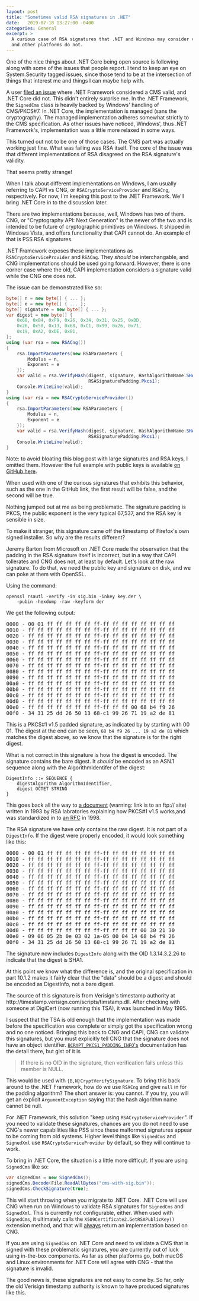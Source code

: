 ```yaml
---
layout: post
title: "Sometimes valid RSA signatures in .NET"
date:   2019-07-18 13:27:00 -0400
categories: General
excerpt: >
  A curious case of RSA signatures that .NET and Windows may consider valid
  and other platforms do not.
---
```


One of the nice things about .NET Core being open source is following along with
some of the issues that people report. I tend to keep an eye on System.Security
tagged issues, since those tend to be at the intersection of things that
interest me and things I can maybe help with.

A user [filed an issue][1] where .NET Framework considered a CMS valid, and .NET
Core did not. This didn't entirely surprise me. In the .NET Framework, the
`SignedCms` class is heavily backed by Windows' handling of CMS/PKCS#7. In .NET
Core, the implementation is managed (sans the cryptography). The managed
implementation adheres somewhat strictly to the CMS specification. As other issues
have noticed, Windows', thus .NET Framework's, implementation was a little more
relaxed in some ways.

This turned out not to be one of those cases. The CMS part was actually working
just fine. What was failing was RSA itself. The core of the issue was that
different implementations of RSA disagreed on the RSA signature's validity.

That seems pretty strange!

When I talk about different implementations on Windows, I am usually referring
to CAPI vs CNG, or `RSACryptoServiceProvider` and `RSACng`, respectively. For
now, I'm keeping this post to the .NET Framework. We'll bring .NET Core in to
the discussion later.

There are two implementations because, well, Windows has two of them. CNG, or
"Cryptography API: Next Generation" is the newer of the two and is intended to
be future of cryptographic primitives on Windows. It shipped in Windows Vista,
and offers functionality that CAPI cannot do. An example of that is PSS RSA
signatures.

.NET Framework exposes these implementations as `RSACryptoServiceProvider` and
`RSACng`. They _should_ be interchangable, and CNG implementations should be
used going forward. However, there is one corner case where the old, CAPI
implementation considers a signature valid while the CNG one does not.

The issue can be demonstrated like so:

```csharp
byte[] n = new byte[] { ... };
byte[] e = new byte[] { ... };
byte[] signature = new byte[] { ... };
var digest = new byte[] {
    0x68, 0xB4, 0xF9, 0x26, 0x34, 0x31, 0x25, 0xDD,
    0x26, 0x50, 0x13, 0x68, 0xC1, 0x99, 0x26, 0x71,
    0x19, 0xA2, 0xDE, 0x81, 
};
using (var rsa = new RSACng())
{
    rsa.ImportParameters(new RSAParameters {
        Modulus = n,
        Exponent = e
    });
    var valid = rsa.VerifyHash(digest, signature, HashAlgorithmName.SHA1,
                               RSASignaturePadding.Pkcs1);
    Console.WriteLine(valid);
}
using (var rsa = new RSACryptoServiceProvider())
{
    rsa.ImportParameters(new RSAParameters {
        Modulus = n,
        Exponent = e
    });
    var valid = rsa.VerifyHash(digest, signature, HashAlgorithmName.SHA1,
                               RSASignaturePadding.Pkcs1);
    Console.WriteLine(valid);
}
```

<aside>
<p>Note: to avoid bloating this blog post with large signatures and RSA
keys, I omitted them. However the full example with public keys is available
<a href="https://gist.github.com/vcsjones/ab4c2327b53ed018eada76b75ef4fd99">
on GitHub here</a>.
</p>
</aside>

When used with one of the curious signatures that exhibits this behavior, such
as the one in the GitHub link, the first result will be false, and the second
will be true.

Nothing jumped out at me as being problematic. The signature padding is PKCS,
the public exponent is the very typical 67,537, and the RSA key is sensible in
size.

To make it stranger, this signature came off the timestamp of Firefox's own
signed installer. So why are the results different?

Jeremy Barton from Microsoft on .NET Core made the observation that the padding
in the RSA signature itself is incorrect, but in a way that CAPI tollerates and
CNG does not, at least by default. Let's look at the raw signature. To do that,
we need the public key and signature on disk, and we can poke at them with OpenSSL.

Using the command:

```shell
openssl rsautl -verify -in sig.bin -inkey key.der \
    -pubin -hexdump -raw -keyform der
```

We get the following output:

<pre>
0000 - 00 01 ff ff ff ff ff ff-ff ff ff ff ff ff ff ff
0010 - ff ff ff ff ff ff ff ff-ff ff ff ff ff ff ff ff
0020 - ff ff ff ff ff ff ff ff-ff ff ff ff ff ff ff ff
0030 - ff ff ff ff ff ff ff ff-ff ff ff ff ff ff ff ff
0040 - ff ff ff ff ff ff ff ff-ff ff ff ff ff ff ff ff
0050 - ff ff ff ff ff ff ff ff-ff ff ff ff ff ff ff ff
0060 - ff ff ff ff ff ff ff ff-ff ff ff ff ff ff ff ff
0070 - ff ff ff ff ff ff ff ff-ff ff ff ff ff ff ff ff
0080 - ff ff ff ff ff ff ff ff-ff ff ff ff ff ff ff ff
0090 - ff ff ff ff ff ff ff ff-ff ff ff ff ff ff ff ff
00a0 - ff ff ff ff ff ff ff ff-ff ff ff ff ff ff ff ff
00b0 - ff ff ff ff ff ff ff ff-ff ff ff ff ff ff ff ff
00c0 - ff ff ff ff ff ff ff ff-ff ff ff ff ff ff ff ff
00d0 - ff ff ff ff ff ff ff ff-ff ff ff ff ff ff ff ff
00e0 - ff ff ff ff ff ff ff ff-ff ff ff 00 68 b4 f9 26
00f0 - 34 31 25 dd 26 50 13 68-c1 99 26 71 19 a2 de 81
</pre>

This is a PKCS#1 v1.5 padded signature, as indicated by by starting with 00 01.
The digest at the end can be seen, `68 b4 f9 26 ... 19 a2 de 81` which matches
the digest above, so we know that the signature is for the right digest.

What is not correct in this signature is how the digest is encoded. The signature
contains the bare digest. It _should_ be encoded as an ASN.1 sequence along
with the AlgorithmIdentifer of the digest:

```
DigestInfo ::= SEQUENCE {
	digestAlgorithm AlgorithmIdentifier,
	digest OCTET STRING
}
```

This goes back all the way to [a document][2] (warning: link is to an ftp:// site)
written in 1993 by RSA labratories explaining how PKCS#1 v1.5 works,and was
standardized in to [an RFC][3] in 1998.

The RSA signature we have only contains the raw digest. It is not part of a
`DigestInfo`. If the digest were properly encoded, it would look something like
this:

<pre>
0000 - 00 01 ff ff ff ff ff ff-ff ff ff ff ff ff ff ff
0010 - ff ff ff ff ff ff ff ff-ff ff ff ff ff ff ff ff
0020 - ff ff ff ff ff ff ff ff-ff ff ff ff ff ff ff ff
0030 - ff ff ff ff ff ff ff ff-ff ff ff ff ff ff ff ff
0040 - ff ff ff ff ff ff ff ff-ff ff ff ff ff ff ff ff
0050 - ff ff ff ff ff ff ff ff-ff ff ff ff ff ff ff ff
0060 - ff ff ff ff ff ff ff ff-ff ff ff ff ff ff ff ff
0070 - ff ff ff ff ff ff ff ff-ff ff ff ff ff ff ff ff
0080 - ff ff ff ff ff ff ff ff-ff ff ff ff ff ff ff ff
0090 - ff ff ff ff ff ff ff ff-ff ff ff ff ff ff ff ff
00a0 - ff ff ff ff ff ff ff ff-ff ff ff ff ff ff ff ff
00b0 - ff ff ff ff ff ff ff ff-ff ff ff ff ff ff ff ff
00c0 - ff ff ff ff ff ff ff ff-ff ff ff ff ff ff ff ff
00d0 - ff ff ff ff ff ff ff ff-ff ff ff ff 00 30 21 30
00e0 - 09 06 05 2b 0e 03 02 1a-05 00 04 14 68 b4 f9 26
00f0 - 34 31 25 dd 26 50 13 68-c1 99 26 71 19 a2 de 81
</pre>

The signature now includes `DigestInfo` along with the OID 1.3.14.3.2.26 to
indicate that the digest is SHA1.

At this point we know what the difference is, and the original specification in
part 10.1.2 makes it fairly clear that the "data" should be a digest and should
be encoded as DigestInfo, not a bare digest.

<p>The source of this signature is from Verisign's timestamp authority at
http://timestamp.verisign.com/&#x200B;scripts/&#x200B;timstamp.dll. After checking with
someone at DigiCert (now running this TSA), it was launched in May 1995.</p>

I suspect that the TSA is old enough that the implementation was made before the
specification was complete or simply got the specification wrong and no one
noticed. Bringing this back to CNG and CAPI, CNG can validate this signatures, but you
must explicitly tell CNG that the signature does not have an object identifier.
[`BCRYPT_PKCS1_PADDING_INFO`'s][4] documentation has the detail there, but gist
of it is

>If there is no OID in the signature, then verification fails unless this
>member is NULL.

This would be used with `{B,N}CryptVerifySignature`. To bring this back around
to the .NET Framework, how do we use `RSACng` and give `null` in for the
padding algorithm? The short answer is: you cannot. If you try, you will get
an explicit `ArgumentException` saying that the hash algorithm name cannot be
null.

For .NET Framework, this solution "keep using `RSACryptoServiceProvider`". If
you need to validate these signatures, chances are you do not need to use CNG's
newer capabilities like PSS since these malformed signatures appear to be coming
from old systems. Higher level things like `SignedCms` and `SignedXml` use
`RSACryptoServiceProvider` by default, so they will continue to work.

To bring in .NET Core, the situation is a little more difficult. If you are
using `SignedCms` like so:

```csharp
var signedCms = new SignedCms();
signedCms.Decode(File.ReadAllBytes("cms-with-sig.bin"));
signedCms.CheckSignature(true);
```

This will start throwing when you migrate to .NET Core. .NET Core will use CNG
when run on Windows to validate RSA signatures for `SignedCms` and `SignedXml`.
This is currently not configurable, either. When used with `SignedCms`, it
ultimately calls the `X509Certificate2.GetRSAPublicKey()` extension method,
and that will [always][5] return an implementation based on CNG.

If you are using `SignedCms` on .NET Core and need to validate a CMS that is
signed with these problematic signatures, you are currently out of luck using
in-the-box components. As far as other platforms go, both macOS and Linux
environments for .NET Core will agree with CNG - that the signature is invalid.

The good news is, these signatures are not easy to come by. So far, only the
old Verisign timestamp authority is known to have produced signatures like this.


[1]: https://github.com/dotnet/corefx/issues/34202
[2]: ftp://ftp.rsasecurity.com/pub/pkcs/ascii/pkcs-1.asc
[3]: https://tools.ietf.org/html/rfc2313
[4]: https://docs.microsoft.com/en-us/windows/win32/api/bcrypt/ns-bcrypt-_bcrypt_pkcs1_padding_info
[5]: https://github.com/dotnet/corefx/blob/b26339b6f6c7537875c70b5f3c8af376d0bbded5/src/System.Security.Cryptography.X509Certificates/src/Internal/Cryptography/Pal.Windows/X509Pal.PublicKey.cs#L43
